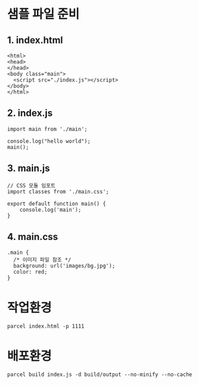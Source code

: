 # 샘플 파일 준비


## 1. index.html 
```
<html>
<head>
</head>
<body class="main">
  <script src="./index.js"></script>
</body>
</html>
```

## 2. index.js
```
import main from './main';

console.log("hello world");
main();

```

## 3. main.js 
```
// CSS 모듈 임포트
import classes from './main.css';

export default function main() {
    console.log('main');
}

```

## 4. main.css
```
.main {
  /* 이미지 파일 참조 */
  background: url('images/bg.jpg');
  color: red;
}
```


# 작업환경
```
parcel index.html -p 1111
```

# 배포환경
```
parcel build index.js -d build/output --no-minify --no-cache
```
